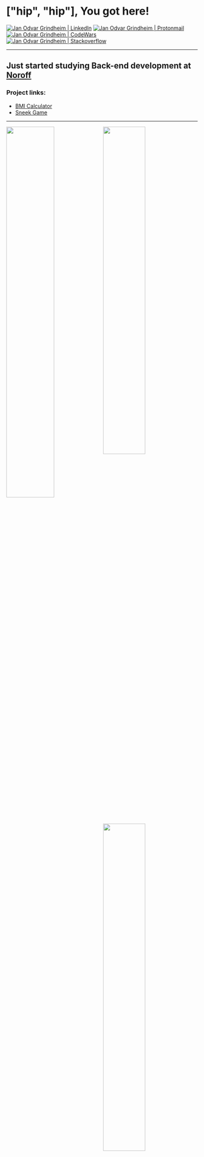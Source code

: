 # ["hip", "hip"], You got here!

<td valign="top"><a href="https://www.linkedin.com/in/jan-odvar-grindheim-90583352/"><img src="https://img.shields.io/badge/LinkedIn-0077B5?style=for-the-badge&logo=linkedin&logoColor=white" alt="Jan Odvar Grindheim | LinkedIn"/></a></td>

<td valign="top" size="120">
<a href="mailto:jan.odvar@protonmail.com"><img src="https://img.shields.io/badge/ProtonMail-8B89CC?style=for-the-badge&logo=protonmail&logoColor=white" alt="Jan Odvar Grindheim | Protonmail"/></a></td>

<td valign="top"><a href="https://www.codewars.com/users/Mnewer"><img src="https://img.shields.io/badge/Codewars-B1361E?style=for-the-badge&logo=codewars&logoColor=grey" alt="Jan Odvar Grindheim | CodeWars"/></a></td>

<td valign="top" size="120">
<a href="https://stackoverflow.com/users/14577927/jan-odvar-grindheim"><img src="https://img.shields.io/badge/-Stackoverflow-FE7A16?style=for-the-badge&logo=stack-overflow&logoColor=white" alt="Jan Odvar Grindheim | Stackoverflow"/></a></td>







***
## Just started studying Back-end development at [Noroff](https://www.noroff.no/en/studies/vocational-school/back-end-development "Noroff")


### Project links:
* [BMI Calculator](https://mnewer.github.io/bmi-calculator/ "BMI Calculator")
* [Sneek Game](https://mnewer.github.io/Sneek/)
***

<a href="https://www.codewars.com/users/Mnewer"><img align="left" width="50%" src = "https://www.codewars.com/users/Mnewer/badges/large" />

<img align="left" width="47%" src = "https://github-readme-stats.vercel.app/api?username=Mnewer&show_icons=true&theme=dark" />

  
<img align="left" width="47%" src = "https://github-readme-stats.vercel.app/api/top-langs/?username=Mnewer&layout=compact" />


